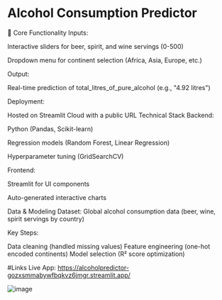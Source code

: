 # Alcohol Consumption Predictor
📌 Core Functionality
Inputs:

Interactive sliders for beer, spirit, and wine servings (0-500)

Dropdown menu for continent selection (Africa, Asia, Europe, etc.)

Output:

Real-time prediction of total_litres_of_pure_alcohol (e.g., "4.92 litres")

Deployment:

Hosted on Streamlit Cloud with a public URL
Technical Stack
Backend:

Python (Pandas, Scikit-learn)

Regression models (Random Forest, Linear Regression)

Hyperparameter tuning (GridSearchCV)

Frontend:

Streamlit for UI components

Auto-generated interactive charts

 Data & Modeling
Dataset: Global alcohol consumption data (beer, wine, spirit servings by country)

Key Steps:

Data cleaning (handled missing values)
Feature engineering (one-hot encoded continents)
Model selection (R² score optimization)

#Links
Live App: https://alcoholpredictor-gozxsmmabywfbqkvz6jmgr.streamlit.app/


 ![image](https://github.com/user-attachments/assets/aad2a977-fef8-4bae-a3f2-a118ca907540)

